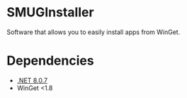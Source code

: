 # SMUGInstaller

Software that allows you to easily install apps from WinGet.

# Dependencies
- [.NET 8.0.7](https://download.visualstudio.microsoft.com/download/pr/bb581716-4cca-466e-9857-512e2371734b/5fe261422a7305171866fd7812d0976f/windowsdesktop-runtime-8.0.7-win-x64.exe)
- WinGet <1.8
